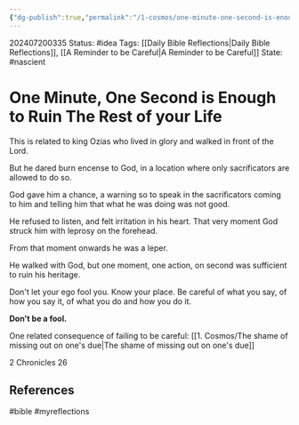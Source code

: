 ```yaml
---
{"dg-publish":true,"permalink":"/1-cosmos/one-minute-one-second-is-enough-to-ruin-the-rest-of-your-life/","created":"2025-01-22T11:17:14.168-05:00","updated":"2024-07-20T03:35:37.033-04:00"}
---
```


202407200335
Status: #idea
Tags: [[Daily Bible Reflections\|Daily Bible Reflections]], [[A Reminder to be Careful\|A Reminder to be Careful]]
State: #nascient
# One Minute, One Second is Enough to Ruin The Rest of your Life

This is related to king Ozias who lived in glory and walked in front of the Lord.

But he dared burn encense to God, in a location where only sacrificators are allowed to do so.

God gave him a chance, a warning so to speak in the sacrificators coming to him and telling him that what he was doing was not good. 

He refused to listen, and felt irritation in his heart. That very moment God struck him with leprosy on the forehead.

From that moment onwards he was a leper. 

He walked with God, but one moment, one action, on second was sufficient to ruin his heritage.

Don't let your ego fool you. Know your place. Be careful of what you say, of how you say it, of what you do and how you do it.

**Don't be a fool.**

One related consequence of failing to be careful:
[[1. Cosmos/The shame of missing out on one's due\|The shame of missing out on one's due]]

2 Chronicles 26

## References


#bible #myreflections